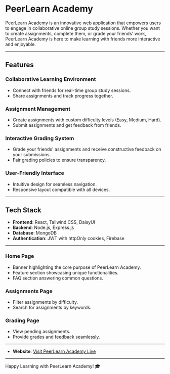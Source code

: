 # PeerLearn Academy

PeerLearn Academy is an innovative web application that empowers users to engage in collaborative online group study sessions. Whether you want to create assignments, complete them, or grade your friends' work, PeerLearn Academy is here to make learning with friends more interactive and enjoyable.

---

## Features

### **Collaborative Learning Environment**
- Connect with friends for real-time group study sessions.
- Share assignments and track progress together.

### **Assignment Management**
- Create assignments with custom difficulty levels (Easy, Medium, Hard).
- Submit assignments and get feedback from friends.

### **Interactive Grading System**
- Grade your friends' assignments and receive constructive feedback on your submissions.
- Fair grading policies to ensure transparency.

### **User-Friendly Interface**
- Intuitive design for seamless navigation.
- Responsive layout compatible with all devices.

---

## Tech Stack

- **Frontend**: React, Tailwind CSS, DaisyUI
- **Backend**: Node.js, Express.js
- **Database**: MongoDB
- **Authentication**: JWT with httpOnly cookies, Firebase

---

### **Home Page**
- Banner highlighting the core purpose of PeerLearn Academy.
- Feature section showcasing unique functionalities.
- FAQ section answering common questions.

### **Assignments Page**
- Filter assignments by difficulty.
- Search for assignments by keywords.

### **Grading Page**
- View pending assignments.
- Provide grades and feedback seamlessly.

---

- **Website**: [Visit PeerLearn Academy Live](https://peerlearn-academy.netlify.app/)

---

Happy Learning with PeerLearn Academy! 🎓
